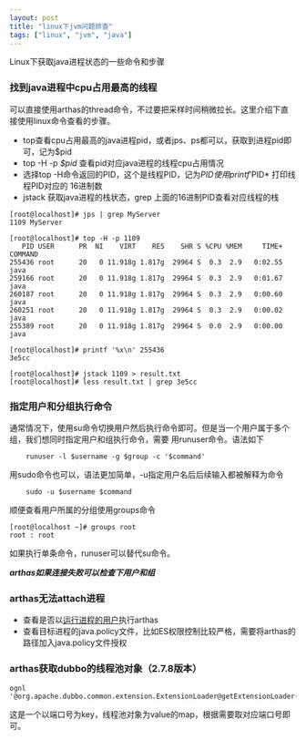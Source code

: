 ```yaml
---
layout: post
title: "linux下jvm问题排查"
tags: ["linux", "jvm", "java"]
---
```


Linux下获取java进程状态的一些命令和步骤

### 找到java进程中cpu占用最高的线程

可以直接使用arthas的thread命令，不过要把采样时间稍微拉长。这里介绍下直接使用linux命令查看的步骤。

+ top查看cpu占用最高的java进程pid，或者jps、ps都可以，获取到进程pid即可，记为$pid
+ top -H -p *$pid* 查看pid对应java进程的线程cpu占用情况
+ 选择top -H命令返回的PID，这个是线程PID，记为$PID使用printf '%x' *$PID* 打印线程PID对应的
16进制数
+ jstack 获取java进程的栈状态，grep 上面的16进制PID查看对应线程的栈

```shell
[root@localhost]# jps | grep MyServer
1109 MyServer

[root@localhost]# top -H -p 1109
   PID USER      PR  NI    VIRT    RES    SHR S %CPU %MEM     TIME+ COMMAND                                                                                                      
255436 root      20   0 11.918g 1.817g  29964 S  0.3  2.9   0:02.55 java                                                                                                         
259166 root      20   0 11.918g 1.817g  29964 S  0.3  2.9   0:01.67 java                                                                                                         
260187 root      20   0 11.918g 1.817g  29964 S  0.3  2.9   0:00.60 java                                                                                                         
260251 root      20   0 11.918g 1.817g  29964 S  0.3  2.9   0:00.02 java                                                                                                         
255389 root      20   0 11.918g 1.817g  29964 S  0.0  2.9   0:00.00 java 

[root@localhost]# printf '%x\n' 255436
3e5cc

[root@localhost]# jstack 1109 > result.txt
[root@localhost]# less result.txt | grep 3e5cc
```

### 指定用户和分组执行命令
通常情况下，使用su命令切换用户然后执行命令即可。但是当一个用户属于多个组，我们想同时指定用户和组执行命令，需要
用runuser命令。语法如下
```shell
    runuser -l $username -g $group -c '$command'
```
用sudo命令也可以，语法更加简单，-u指定用户名后后续输入都被解释为命令
```shell
    sudo -u $username $command
```

顺便查看用户所属的分组使用groups命令
```shell
[root@localhost ~]# groups root
root : root
```
如果执行单条命令，runuser可以替代su命令。

***arthas如果连接失败可以检查下用户和组***

### arthas无法attach进程
+ 查看是否以[运行进程的用户](linux下jvm问题排查.md:38)执行arthas
+ 查看目标进程的java.policy文件，比如ES权限控制比较严格，需要将arthas的路径加入java.policy文件授权

### arthas获取dubbo的线程池对象（2.7.8版本）

```shell
ognl '@org.apache.dubbo.common.extension.ExtensionLoader@getExtensionLoader(@org.apache.dubbo.common.threadpool.manager.ExecutorRepository@class).getDefaultExtension().data'
```

这是一个以端口号为key，线程池对象为value的map，根据需要取对应端口号即可。
